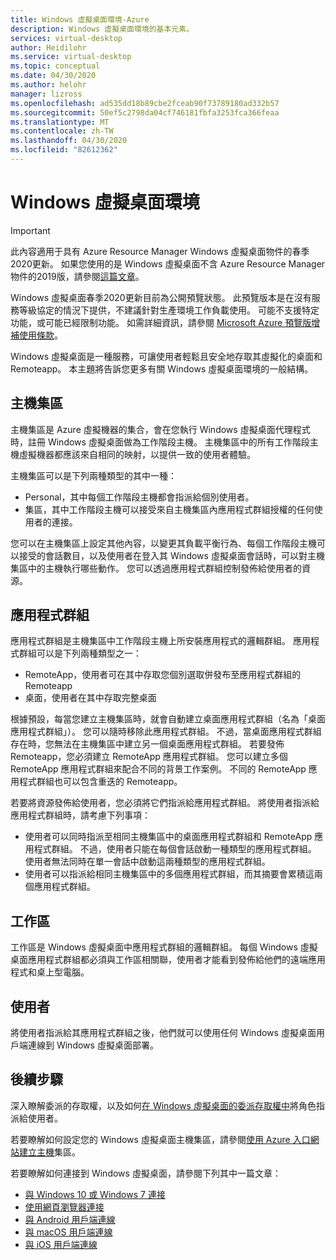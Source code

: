 ```yaml
---
title: Windows 虛擬桌面環境-Azure
description: Windows 虛擬桌面環境的基本元素。
services: virtual-desktop
author: Heidilohr
ms.service: virtual-desktop
ms.topic: conceptual
ms.date: 04/30/2020
ms.author: helohr
manager: lizross
ms.openlocfilehash: ad535dd18b89cbe2fceab90f73789180ad332b57
ms.sourcegitcommit: 50ef5c2798da04cf746181fbfa3253fca366feaa
ms.translationtype: MT
ms.contentlocale: zh-TW
ms.lasthandoff: 04/30/2020
ms.locfileid: "82612362"
---
```

# <a name="windows-virtual-desktop-environment"></a>Windows 虛擬桌面環境

>[!IMPORTANT]
>此內容適用于具有 Azure Resource Manager Windows 虛擬桌面物件的春季2020更新。 如果您使用的是 Windows 虛擬桌面不含 Azure Resource Manager 物件的2019版，請參閱[這篇文章](./virtual-desktop-fall-2019/environment-setup-2019.md)。
>
> Windows 虛擬桌面春季2020更新目前為公開預覽狀態。 此預覽版本是在沒有服務等級協定的情況下提供，不建議針對生產環境工作負載使用。 可能不支援特定功能，或可能已經限制功能。 
> 如需詳細資訊，請參閱 [Microsoft Azure 預覽版增補使用條款](https://azure.microsoft.com/support/legal/preview-supplemental-terms/)。

Windows 虛擬桌面是一種服務，可讓使用者輕鬆且安全地存取其虛擬化的桌面和 Remoteapp。 本主題將告訴您更多有關 Windows 虛擬桌面環境的一般結構。

## <a name="host-pools"></a>主機集區

主機集區是 Azure 虛擬機器的集合，會在您執行 Windows 虛擬桌面代理程式時，註冊 Windows 虛擬桌面做為工作階段主機。 主機集區中的所有工作階段主機虛擬機器都應該來自相同的映射，以提供一致的使用者體驗。

主機集區可以是下列兩種類型的其中一種：

- Personal，其中每個工作階段主機都會指派給個別使用者。
- 集區，其中工作階段主機可以接受來自主機集區內應用程式群組授權的任何使用者的連接。

您可以在主機集區上設定其他內容，以變更其負載平衡行為、每個工作階段主機可以接受的會話數目，以及使用者在登入其 Windows 虛擬桌面會話時，可以對主機集區中的主機執行哪些動作。 您可以透過應用程式群組控制發佈給使用者的資源。

## <a name="app-groups"></a>應用程式群組

應用程式群組是主機集區中工作階段主機上所安裝應用程式的邏輯群組。 應用程式群組可以是下列兩種類型之一：

- RemoteApp，使用者可在其中存取您個別選取併發布至應用程式群組的 Remoteapp
- 桌面，使用者在其中存取完整桌面

根據預設，每當您建立主機集區時，就會自動建立桌面應用程式群組（名為「桌面應用程式群組」）。 您可以隨時移除此應用程式群組。 不過，當桌面應用程式群組存在時，您無法在主機集區中建立另一個桌面應用程式群組。 若要發佈 Remoteapp，您必須建立 RemoteApp 應用程式群組。 您可以建立多個 RemoteApp 應用程式群組來配合不同的背景工作案例。 不同的 RemoteApp 應用程式群組也可以包含重迭的 Remoteapp。

若要將資源發佈給使用者，您必須將它們指派給應用程式群組。 將使用者指派給應用程式群組時，請考慮下列事項：

- 使用者可以同時指派至相同主機集區中的桌面應用程式群組和 RemoteApp 應用程式群組。 不過，使用者只能在每個會話啟動一種類型的應用程式群組。 使用者無法同時在單一會話中啟動這兩種類型的應用程式群組。
- 使用者可以指派給相同主機集區中的多個應用程式群組，而其摘要會累積這兩個應用程式群組。

## <a name="workspaces"></a>工作區

工作區是 Windows 虛擬桌面中應用程式群組的邏輯群組。 每個 Windows 虛擬桌面應用程式群組都必須與工作區相關聯，使用者才能看到發佈給他們的遠端應用程式和桌上型電腦。  

## <a name="end-users"></a>使用者

將使用者指派給其應用程式群組之後，他們就可以使用任何 Windows 虛擬桌面用戶端連線到 Windows 虛擬桌面部署。

## <a name="next-steps"></a>後續步驟

深入瞭解委派的存取權，以及如何[在 Windows 虛擬桌面的委派存取權中](delegated-access-virtual-desktop.md)將角色指派給使用者。

若要瞭解如何設定您的 Windows 虛擬桌面主機集區，請參閱[使用 Azure 入口網站建立主機](create-host-pools-azure-marketplace.md)集區。

若要瞭解如何連接到 Windows 虛擬桌面，請參閱下列其中一篇文章：

- [與 Windows 10 或 Windows 7 連接](connect-windows-7-and-10.md)
- [使用網頁瀏覽器連接](connect-web.md)
- [與 Android 用戶端連線](connect-android.md)
- [與 macOS 用戶端連線](connect-macos.md)
- [與 iOS 用戶端連線](connect-ios.md)